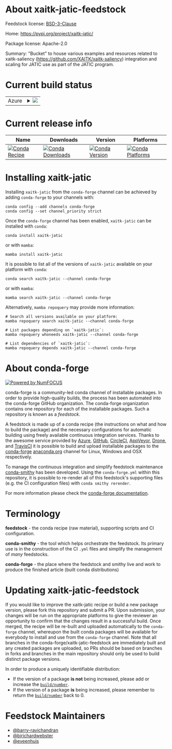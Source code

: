 About xaitk-jatic-feedstock
===========================

Feedstock license: [BSD-3-Clause](https://github.com/conda-forge/xaitk-jatic-feedstock/blob/main/LICENSE.txt)

Home: https://pypi.org/project/xaitk-jatic/

Package license: Apache-2.0

Summary: "Bucket" to house various examples and resources related to
xaitk-saliency (https://github.com/XAITK/xaitk-saliency) integration
and scaling for JATIC use as part of the JATIC program.


Current build status
====================


<table>
    
  <tr>
    <td>Azure</td>
    <td>
      <details>
        <summary>
          <a href="https://dev.azure.com/conda-forge/feedstock-builds/_build/latest?definitionId=22853&branchName=main">
            <img src="https://dev.azure.com/conda-forge/feedstock-builds/_apis/build/status/xaitk-jatic-feedstock?branchName=main">
          </a>
        </summary>
        <table>
          <thead><tr><th>Variant</th><th>Status</th></tr></thead>
          <tbody><tr>
              <td>linux_64_python3.10.____cpython</td>
              <td>
                <a href="https://dev.azure.com/conda-forge/feedstock-builds/_build/latest?definitionId=22853&branchName=main">
                  <img src="https://dev.azure.com/conda-forge/feedstock-builds/_apis/build/status/xaitk-jatic-feedstock?branchName=main&jobName=linux&configuration=linux%20linux_64_python3.10.____cpython" alt="variant">
                </a>
              </td>
            </tr><tr>
              <td>linux_64_python3.11.____cpython</td>
              <td>
                <a href="https://dev.azure.com/conda-forge/feedstock-builds/_build/latest?definitionId=22853&branchName=main">
                  <img src="https://dev.azure.com/conda-forge/feedstock-builds/_apis/build/status/xaitk-jatic-feedstock?branchName=main&jobName=linux&configuration=linux%20linux_64_python3.11.____cpython" alt="variant">
                </a>
              </td>
            </tr><tr>
              <td>linux_64_python3.12.____cpython</td>
              <td>
                <a href="https://dev.azure.com/conda-forge/feedstock-builds/_build/latest?definitionId=22853&branchName=main">
                  <img src="https://dev.azure.com/conda-forge/feedstock-builds/_apis/build/status/xaitk-jatic-feedstock?branchName=main&jobName=linux&configuration=linux%20linux_64_python3.12.____cpython" alt="variant">
                </a>
              </td>
            </tr><tr>
              <td>linux_64_python3.9.____cpython</td>
              <td>
                <a href="https://dev.azure.com/conda-forge/feedstock-builds/_build/latest?definitionId=22853&branchName=main">
                  <img src="https://dev.azure.com/conda-forge/feedstock-builds/_apis/build/status/xaitk-jatic-feedstock?branchName=main&jobName=linux&configuration=linux%20linux_64_python3.9.____cpython" alt="variant">
                </a>
              </td>
            </tr><tr>
              <td>osx_64_python3.10.____cpython</td>
              <td>
                <a href="https://dev.azure.com/conda-forge/feedstock-builds/_build/latest?definitionId=22853&branchName=main">
                  <img src="https://dev.azure.com/conda-forge/feedstock-builds/_apis/build/status/xaitk-jatic-feedstock?branchName=main&jobName=osx&configuration=osx%20osx_64_python3.10.____cpython" alt="variant">
                </a>
              </td>
            </tr><tr>
              <td>osx_64_python3.11.____cpython</td>
              <td>
                <a href="https://dev.azure.com/conda-forge/feedstock-builds/_build/latest?definitionId=22853&branchName=main">
                  <img src="https://dev.azure.com/conda-forge/feedstock-builds/_apis/build/status/xaitk-jatic-feedstock?branchName=main&jobName=osx&configuration=osx%20osx_64_python3.11.____cpython" alt="variant">
                </a>
              </td>
            </tr><tr>
              <td>osx_64_python3.12.____cpython</td>
              <td>
                <a href="https://dev.azure.com/conda-forge/feedstock-builds/_build/latest?definitionId=22853&branchName=main">
                  <img src="https://dev.azure.com/conda-forge/feedstock-builds/_apis/build/status/xaitk-jatic-feedstock?branchName=main&jobName=osx&configuration=osx%20osx_64_python3.12.____cpython" alt="variant">
                </a>
              </td>
            </tr><tr>
              <td>osx_64_python3.9.____cpython</td>
              <td>
                <a href="https://dev.azure.com/conda-forge/feedstock-builds/_build/latest?definitionId=22853&branchName=main">
                  <img src="https://dev.azure.com/conda-forge/feedstock-builds/_apis/build/status/xaitk-jatic-feedstock?branchName=main&jobName=osx&configuration=osx%20osx_64_python3.9.____cpython" alt="variant">
                </a>
              </td>
            </tr>
          </tbody>
        </table>
      </details>
    </td>
  </tr>
</table>

Current release info
====================

| Name | Downloads | Version | Platforms |
| --- | --- | --- | --- |
| [![Conda Recipe](https://img.shields.io/badge/recipe-xaitk--jatic-green.svg)](https://anaconda.org/conda-forge/xaitk-jatic) | [![Conda Downloads](https://img.shields.io/conda/dn/conda-forge/xaitk-jatic.svg)](https://anaconda.org/conda-forge/xaitk-jatic) | [![Conda Version](https://img.shields.io/conda/vn/conda-forge/xaitk-jatic.svg)](https://anaconda.org/conda-forge/xaitk-jatic) | [![Conda Platforms](https://img.shields.io/conda/pn/conda-forge/xaitk-jatic.svg)](https://anaconda.org/conda-forge/xaitk-jatic) |

Installing xaitk-jatic
======================

Installing `xaitk-jatic` from the `conda-forge` channel can be achieved by adding `conda-forge` to your channels with:

```
conda config --add channels conda-forge
conda config --set channel_priority strict
```

Once the `conda-forge` channel has been enabled, `xaitk-jatic` can be installed with `conda`:

```
conda install xaitk-jatic
```

or with `mamba`:

```
mamba install xaitk-jatic
```

It is possible to list all of the versions of `xaitk-jatic` available on your platform with `conda`:

```
conda search xaitk-jatic --channel conda-forge
```

or with `mamba`:

```
mamba search xaitk-jatic --channel conda-forge
```

Alternatively, `mamba repoquery` may provide more information:

```
# Search all versions available on your platform:
mamba repoquery search xaitk-jatic --channel conda-forge

# List packages depending on `xaitk-jatic`:
mamba repoquery whoneeds xaitk-jatic --channel conda-forge

# List dependencies of `xaitk-jatic`:
mamba repoquery depends xaitk-jatic --channel conda-forge
```


About conda-forge
=================

[![Powered by
NumFOCUS](https://img.shields.io/badge/powered%20by-NumFOCUS-orange.svg?style=flat&colorA=E1523D&colorB=007D8A)](https://numfocus.org)

conda-forge is a community-led conda channel of installable packages.
In order to provide high-quality builds, the process has been automated into the
conda-forge GitHub organization. The conda-forge organization contains one repository
for each of the installable packages. Such a repository is known as a *feedstock*.

A feedstock is made up of a conda recipe (the instructions on what and how to build
the package) and the necessary configurations for automatic building using freely
available continuous integration services. Thanks to the awesome service provided by
[Azure](https://azure.microsoft.com/en-us/services/devops/), [GitHub](https://github.com/),
[CircleCI](https://circleci.com/), [AppVeyor](https://www.appveyor.com/),
[Drone](https://cloud.drone.io/welcome), and [TravisCI](https://travis-ci.com/)
it is possible to build and upload installable packages to the
[conda-forge](https://anaconda.org/conda-forge) [anaconda.org](https://anaconda.org/)
channel for Linux, Windows and OSX respectively.

To manage the continuous integration and simplify feedstock maintenance
[conda-smithy](https://github.com/conda-forge/conda-smithy) has been developed.
Using the ``conda-forge.yml`` within this repository, it is possible to re-render all of
this feedstock's supporting files (e.g. the CI configuration files) with ``conda smithy rerender``.

For more information please check the [conda-forge documentation](https://conda-forge.org/docs/).

Terminology
===========

**feedstock** - the conda recipe (raw material), supporting scripts and CI configuration.

**conda-smithy** - the tool which helps orchestrate the feedstock.
                   Its primary use is in the construction of the CI ``.yml`` files
                   and simplify the management of *many* feedstocks.

**conda-forge** - the place where the feedstock and smithy live and work to
                  produce the finished article (built conda distributions)


Updating xaitk-jatic-feedstock
==============================

If you would like to improve the xaitk-jatic recipe or build a new
package version, please fork this repository and submit a PR. Upon submission,
your changes will be run on the appropriate platforms to give the reviewer an
opportunity to confirm that the changes result in a successful build. Once
merged, the recipe will be re-built and uploaded automatically to the
`conda-forge` channel, whereupon the built conda packages will be available for
everybody to install and use from the `conda-forge` channel.
Note that all branches in the conda-forge/xaitk-jatic-feedstock are
immediately built and any created packages are uploaded, so PRs should be based
on branches in forks and branches in the main repository should only be used to
build distinct package versions.

In order to produce a uniquely identifiable distribution:
 * If the version of a package **is not** being increased, please add or increase
   the [``build/number``](https://docs.conda.io/projects/conda-build/en/latest/resources/define-metadata.html#build-number-and-string).
 * If the version of a package **is** being increased, please remember to return
   the [``build/number``](https://docs.conda.io/projects/conda-build/en/latest/resources/define-metadata.html#build-number-and-string)
   back to 0.

Feedstock Maintainers
=====================

* [@barry-ravichandran](https://github.com/barry-ravichandran/)
* [@bjrichardwebster](https://github.com/bjrichardwebster/)
* [@eveenhuis](https://github.com/eveenhuis/)

